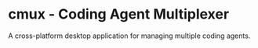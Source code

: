 # cmux - Coding Agent Multiplexer

A cross-platform desktop application for managing multiple coding agents.
